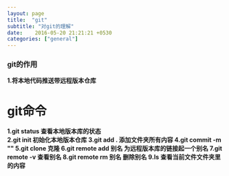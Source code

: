 ```yaml
---
layout: page
title:  "git"
subtitle: "对git的理解"
date:    2016-05-20 21:21:21 +0530
categories: ["general"]
---
```


### git的作用 

<strong>1.将本地代码推送带远程版本仓库</strong>
<h1>git命令</h1>
<strong>
1.git status 查看本地版本库的状态<br>
2.git init 初始化本地版本仓库
3.git add . 添加文件夹所有内容
4.git commit -m ""
5.git clone 克隆
6.git remote add 别名  为远程版本库的链接起一个别名
7.git remote -v 查看别名
8.git remote rm 别名  删除别名
9.ls 查看当前文件文件夹里的内容
 
</strong>

